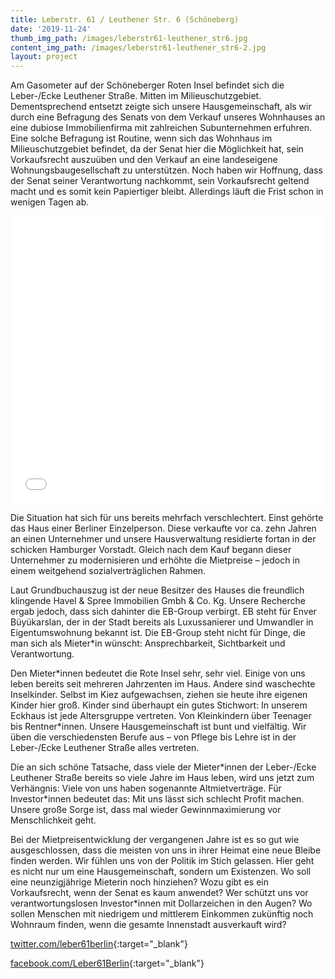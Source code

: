 ```yaml
---
title: Leberstr. 61 / Leuthener Str. 6 (Schöneberg)
date: '2019-11-24'
thumb_img_path: /images/leberstr61-leuthener_str6.jpg
content_img_path: /images/leberstr61-leuthener_str6-2.jpg
layout: project
---
```

Am Gasometer auf der Schöneberger Roten Insel befindet sich die Leber-/Ecke Leuthener Straße. Mitten im Milieuschutzgebiet. Dementsprechend entsetzt zeigte sich unsere Hausgemeinschaft, als wir durch eine Befragung des Senats von dem Verkauf unseres Wohnhauses an eine dubiose Immobilienfirma mit zahlreichen Subunternehmen erfuhren. Eine solche Befragung ist Routine, wenn sich das Wohnhaus im Milieuschutzgebiet befindet, da der Senat hier die Möglichkeit hat, sein Vorkaufsrecht auszuüben und den Verkauf an eine landeseigene Wohnungsbaugesellschaft zu unterstützen. Noch haben wir Hoffnung, dass der Senat seiner Verantwortung nachkommt, sein Vorkaufsrecht geltend macht und es somit kein Papiertiger bleibt. Allerdings läuft die Frist schon in wenigen Tagen ab.

<iframe title="" aria-label="Locator-Karte" id="datawrapper-chart-U4Q6b" src="//datawrapper.dwcdn.net/U4Q6b/1/" scrolling="no" frameborder="0" style="width: 0; min-width: 100% !important; border: none;" height="460"></iframe><script type="text/javascript">!function(){"use strict";window.addEventListener("message",function(a){if(void 0!==a.data["datawrapper-height"])for(var e in a.data["datawrapper-height"]){var t=document.getElementById("datawrapper-chart-"+e)||document.querySelector("iframe[src*='"+e+"']");t&&(t.style.height=a.data["datawrapper-height"][e]+"px")}})}();</script>

Die Situation hat sich für uns bereits mehrfach verschlechtert. Einst gehörte das Haus einer Berliner Einzelperson. Diese verkaufte vor ca. zehn Jahren an einen Unternehmer und unsere Hausverwaltung residierte fortan in der schicken Hamburger Vorstadt. Gleich nach dem Kauf begann dieser Unternehmer zu modernisieren und erhöhte die Mietpreise – jedoch in einem weitgehend sozialverträglichen Rahmen.

Laut Grundbuchauszug ist der neue Besitzer des Hauses die freundlich klingende Havel & Spree Immobilien Gmbh & Co. Kg. Unsere Recherche ergab jedoch, dass sich dahinter die EB-Group verbirgt. EB steht für Enver Büyükarslan, der in der Stadt bereits als Luxussanierer und Umwandler in Eigentumswohnung bekannt ist. Die EB-Group steht nicht für Dinge, die man sich als Mieter*in wünscht: Ansprechbarkeit, Sichtbarkeit und Verantwortung.

Den Mieter\*innen bedeutet die Rote Insel sehr, sehr viel. Einige von uns leben bereits seit mehreren Jahrzenten im Haus. Andere sind waschechte Inselkinder. Selbst im Kiez aufgewachsen, ziehen sie heute ihre eigenen Kinder hier groß. Kinder sind überhaupt ein gutes Stichwort: In unserem Eckhaus ist jede Altersgruppe vertreten. Von Kleinkindern über Teenager bis Rentner*innen. Unsere Hausgemeinschaft ist bunt und vielfältig. Wir üben die verschiedensten Berufe aus – von Pflege bis Lehre ist in der Leber-/Ecke Leuthener Straße alles vertreten.

Die an sich schöne Tatsache, dass viele der Mieter\*innen der Leber-/Ecke Leuthener Straße bereits so viele Jahre im Haus leben, wird uns jetzt zum Verhängnis: Viele von uns haben sogenannte Altmietverträge. Für Investor\*innen bedeutet das: Mit uns lässt sich schlecht Profit machen. Unsere große Sorge ist, dass mal wieder Gewinnmaximierung vor Menschlichkeit geht.

Bei der Mietpreisentwicklung der vergangenen Jahre ist es so gut wie ausgeschlossen, dass die meisten von uns in ihrer Heimat eine neue Bleibe finden werden. Wir fühlen uns von der Politik im Stich gelassen. Hier geht es nicht nur um eine Hausgemeinschaft, sondern um Existenzen. Wo soll eine neunzigjährige Mieterin noch hinziehen? Wozu gibt es ein Vorkaufsrecht, wenn der Senat es kaum anwendet? Wer schützt uns vor verantwortungslosen Investor*innen mit Dollarzeichen in den Augen? Wo sollen Menschen mit niedrigem und mittlerem Einkommen zukünftig noch Wohnraum finden, wenn die gesamte Innenstadt ausverkauft wird? 

[twitter.com/leber61berlin](https://twitter.com/leber61berlin){:target="_blank"}

[facebook.com/Leber61Berlin](https://www.facebook.com/Leber61Berlin){:target="_blank"}
